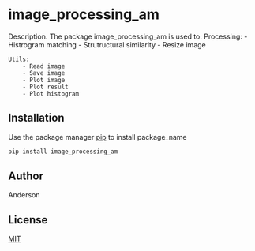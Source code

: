 # image_processing_am

Description. 
The package image_processing_am is used to:
	Processing:
		- Histrogram matching
		- Strutructural similarity
		- Resize image

	Utils:
		- Read image
		- Save image
		- Plot image
		- Plot result
		- Plot histogram

## Installation

Use the package manager [pip](https://pip.pypa.io/en/stable/) to install package_name

```bash
pip install image_processing_am
```

## Author
Anderson

## License
[MIT](https://choosealicense.com/licenses/mit/)